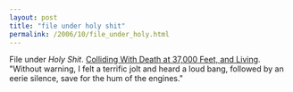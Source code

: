 ```yaml
---
layout: post
title: "file under holy shit"
permalink: /2006/10/file_under_holy.html
---
```


<p></p>

<p>File under <em>Holy Shit</em>. <a title="Colliding With Death at 37,000 Feet, and Living - New York Times" href="http://www.nytimes.com/2006/10/03/business/03road.html?hp&amp;ex=1159934400&amp;en=e400a2a6d73b9dca&amp;ei=5094&amp;partner=homepage">Colliding With Death at 37,000 Feet, and Living</a>.&nbsp; &quot;Without warning, I felt a terrific jolt and heard a loud bang, followed by an eerie silence, save for the hum of the engines.&quot;</p>


